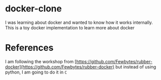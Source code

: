 # docker-clone
I was learning about docker and wanted to know how it works internally.
This is a toy docker implementation to learn more about docker

# References
I am following the workshop from
[https://github.com/Fewbytes/rubber-docker](https://github.com/Fewbytes/rubber-docker)
but instead of using python, I am going to do it in `C`

